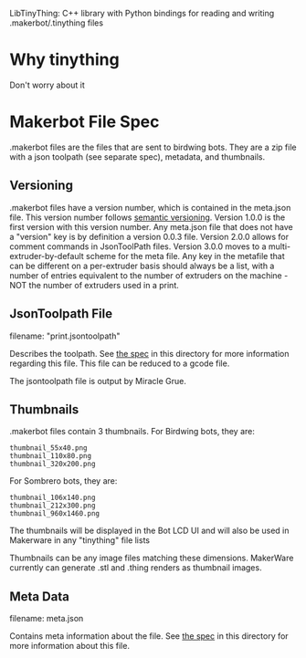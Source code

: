 LibTinyThing: C++ library with Python bindings for reading and writing .makerbot/.tinything files

# Why tinything
Don't worry about it

# Makerbot File Spec
.makerbot files are the files that are sent to birdwing bots. They are a zip file with a json toolpath (see separate spec), metadata, and thumbnails.

## Versioning
.makerbot files have a version number, which is contained in the meta.json file. This version number follows [semantic versioning](http://semver.org/).
Version 1.0.0 is the first version with this version number. Any meta.json file that does not have a "version" key is by definition a version 0.0.3 file.
Version 2.0.0 allows for comment commands in JsonToolPath files.
Version 3.0.0 moves to a multi-extruder-by-default scheme for the meta file. Any key in the metafile that can be different on a per-extruder basis should always be a list, with a number of entries equivalent to the number of extruders on the machine - NOT the number of extruders used in a print.

## JsonToolpath File
filename: "print.jsontoolpath"

Describes the toolpath. See [the spec](jsontoolpath.md) in this directory for more information regarding this file.  This file can be reduced to a gcode file.

The jsontoolpath file is output by Miracle Grue.

## Thumbnails
.makerbot files contain 3 thumbnails.
For Birdwing bots, they are:

    thumbnail_55x40.png
    thumbnail_110x80.png
    thumbnail_320x200.png

For Sombrero bots, they are:

    thumbnail_106x140.png
    thumbnail_212x300.png
    thumbnail_960x1460.png

The thumbnails will be displayed in the Bot LCD UI and will also be used in Makerware in any "tinything" file lists

Thumbnails can be any image files matching these dimensions. MakerWare currently can generate .stl and .thing renders as thumbnail images.

## Meta Data
filename: meta.json

Contains meta information about the file. See [the spec](metafile.md) in this directory for more information about this file.

